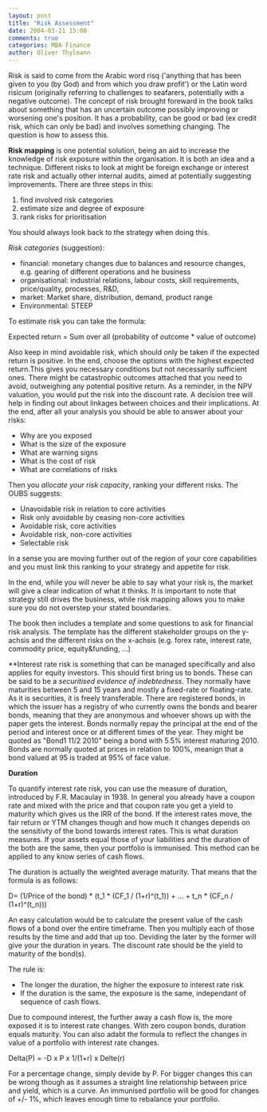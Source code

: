 ```yaml
---
layout: post
title: "Risk Assessment"
date: 2004-03-21 15:08
comments: true
categories: MBA Finance
author: Oliver Thylmann
---
```



Risk is said to come from the Arabic word risq ('anything that has been given to you (by God) and from which you draw profit') or the Latin word risicum (originally referring to challenges to seafarers, potentially with a negative outcome). The concept of risk brought foreward in the book talks about  something that has an uncertain outcome possibly improving or worsening one's position. It has a probability, can be good or bad (ex credit risk, which can only be bad) and involves something changing. The question is how to assess this.





**Risk mapping** is one potential solution, being an aid to increase the knowledge of risk exposure within the organisation. It is both an idea and a technique. Different risks to look at might be foreign exchange or interest rate risk and actually other internal audits, aimed at potentially suggesting improvements. There are three steps in this:

1. find involved risk categories
2. estimate size and degree of exposure
3. rank risks for prioritisation

You should always look back to the strategy when doing this. 

*Risk categories* (suggestion):
- financial: monetary changes due to balances and resource changes, e.g. gearing of different operations and he business
- organisational: industrial relations, labour costs, skill requirements, price/quality, processes, R&amp;D, 
- market: Market share, distribution, demand, product range
- Environmental: STEEP

To estimate risk you can take the formula:

Expected return = Sum over all (probability of outcome * value of outcome)

Also keep in mind avoidable risk, which should only be taken if the expected return is positive. In the end, choose the options with the highest expected return.This gives you necessary conditions but not necessarily sufficient ones. There might be catastrophic outcomes attached that you need to avoid, outweighing any potential positive return. As a reminder, in the NPV valuation, you would put the risk into the discount rate. A decision tree will help in finding out about linkages between choices and their implications. At the end, after all your analysis you should be able to answer about your risks:
- Why are you exposed
- What is the size of the exposure
- What are warning signs
- What is the cost of risk
- What are correlations of risks

Then you *allocate your risk capacity*, ranking your different risks. The OUBS suggests:
- Unavoidable risk in relation to core activities
- Risk only avoidable by ceasing non-core activities
- Avoidable risk, core activities
- Avoidable risk, non-core activities
- Selectable risk

In a sense you are moving further out of the region of your core capabilities and you must link this ranking to your strategy and appetite for risk.

In the end, while you will never be able to say what your risk is, the market will give a clear indication of what it thinks. It is important to note that strategy still drives the business, while risk mapping allows you to make sure you do not overstep your stated boundaries.

The book then includes a template and some questions to ask for financial risk analysis. The template has the different stakeholder groups on the y-achsis and the different risks on the x-achsis (e.g. forex rate, interest rate, commodity price, equity&amp;funding, ...)

**Interest rate risk is something that can be managed specifically and also applies for equity investors. This should first bring us to bonds. These can be said to be a *securitised evidence of indebtedness*. They normally have maturities between 5 and 15 years and mostly a fixed-rate or floating-rate. As it is securities, it is freely transferable. There are registered bonds, in which the issuer has a registry of who currently owns the bonds and bearer bonds, meaning that they are anonymous and whoever shows up with the paper gets the interest. Bonds normally repay the principal at the end of the period and interest once or at different times of the year. They might be quoted as &quot;Bond1 11/2 2010&quot; being a bond with 5.5% interest maturing 2010. Bonds are normally quoted at prices in relation to 100%, meanign that a bond valued at 95 is traded at 95% of face value.

**Duration**

To quantify interest rate risk, you can use the measure of duration, introduced by F.R. Macaulay in 1938. In general you already have a coupon rate and mixed with the price and that coupon rate you get a yield to maturity which gives us the IRR of the bond. If the interest rates move, the fair return or YTM changes though and how much it changes depends on the sensitivty of the bond towards interest rates. This  is what duration measures. If your assets equal those of your liabilities and the duration of the both are the same, then your portfolio is immunised. This method can be applied to any know series of cash flows.

The duration is actually the weighted average maturity. That means that the formula is as follows:

D= (1/Price of the bond) * (t_1 * (CF_1 / (1+r)^(t_1)) + ... + t_n * (CF_n / (1+r)^(t_n)))

An easy calculation would be to calculate the present value of the cash flows of a bond over the entire timeframe. Then you multiply each of those results by the time and add that up too. Deviding the later by the former will give your the duration in years. The discount rate should be the yield to maturity of the bond(s).

The rule is:
- The longer the duration, the higher the exposure to interest rate risk
- If the duration is the same, the exposure is the same, independant of sequence of cash flows.

Due to compound interest, the further away a cash flow is, the more exposed it is to interest rate changes. With zero coupon bonds, duration equals maturity. You can also adabt the formula to reflect the changes in value of a portfolio with interest rate changes.

Delta(P) = -D x P x 1/(1+r) x Delte(r)

For a percentage change, simply devide by P. For bigger changes this can be wrong though as it assumes a straight line relationship between price and yield, which is a curve. An immunised portfolio will be good for changes of +/- 1%, which leaves enough time to rebalance your portfolio.


